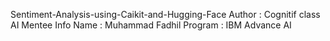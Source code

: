Sentiment-Analysis-using-Caikit-and-Hugging-Face
Author : Cognitif class AI
Mentee Info
Name : Muhammad Fadhil
Program : IBM Advance AI
